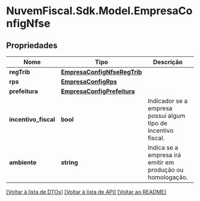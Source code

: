 # NuvemFiscal.Sdk.Model.EmpresaConfigNfse

## Propriedades

Nome | Tipo | Descrição | Comentários
------------ | ------------- | ------------- | -------------
**regTrib** | [**EmpresaConfigNfseRegTrib**](EmpresaConfigNfseRegTrib.md) |  | [optional] 
**rps** | [**EmpresaConfigRps**](EmpresaConfigRps.md) |  | 
**prefeitura** | [**EmpresaConfigPrefeitura**](EmpresaConfigPrefeitura.md) |  | [optional] 
**incentivo_fiscal** | **bool** | Indicador se a empresa possui algum tipo de incentivo fiscal. | [optional] 
**ambiente** | **string** | Indica se a empresa irá emitir em produção ou homologação. | 

[[Voltar à lista de DTOs]](../README.md#documentation-for-models) [[Voltar à lista de API]](../README.md#documentation-for-api-endpoints) [[Voltar ao README]](../README.md)


